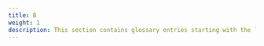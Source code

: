 ```yaml
---
title: B
weight: 1
description: This section contains glossary entries starting with the letter **B**.
---
```



